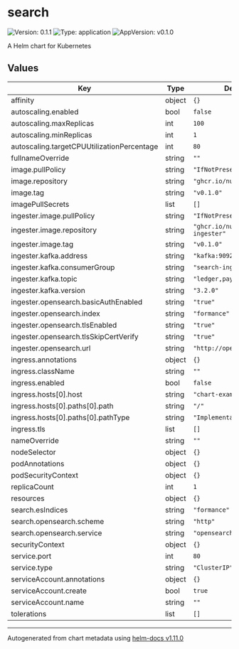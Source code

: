 # search

![Version: 0.1.1](https://img.shields.io/badge/Version-0.1.1-informational?style=flat-square) ![Type: application](https://img.shields.io/badge/Type-application-informational?style=flat-square) ![AppVersion: v0.1.0](https://img.shields.io/badge/AppVersion-v0.1.0-informational?style=flat-square)

A Helm chart for Kubernetes

## Values

| Key | Type | Default | Description |
|-----|------|---------|-------------|
| affinity | object | `{}` |  |
| autoscaling.enabled | bool | `false` |  |
| autoscaling.maxReplicas | int | `100` |  |
| autoscaling.minReplicas | int | `1` |  |
| autoscaling.targetCPUUtilizationPercentage | int | `80` |  |
| fullnameOverride | string | `""` |  |
| image.pullPolicy | string | `"IfNotPresent"` |  |
| image.repository | string | `"ghcr.io/numary/search"` |  |
| image.tag | string | `"v0.1.0"` |  |
| imagePullSecrets | list | `[]` |  |
| ingester.image.pullPolicy | string | `"IfNotPresent"` |  |
| ingester.image.repository | string | `"ghcr.io/numary/search-ingester"` |  |
| ingester.image.tag | string | `"v0.1.0"` |  |
| ingester.kafka.address | string | `"kafka:9092"` |  |
| ingester.kafka.consumerGroup | string | `"search-ingester"` |  |
| ingester.kafka.topic | string | `"ledger,payments"` |  |
| ingester.kafka.version | string | `"3.2.0"` |  |
| ingester.opensearch.basicAuthEnabled | string | `"true"` |  |
| ingester.opensearch.index | string | `"formance"` |  |
| ingester.opensearch.tlsEnabled | string | `"true"` |  |
| ingester.opensearch.tlsSkipCertVerify | string | `"true"` |  |
| ingester.opensearch.url | string | `"http://opensearch:9200"` |  |
| ingress.annotations | object | `{}` |  |
| ingress.className | string | `""` |  |
| ingress.enabled | bool | `false` |  |
| ingress.hosts[0].host | string | `"chart-example.local"` |  |
| ingress.hosts[0].paths[0].path | string | `"/"` |  |
| ingress.hosts[0].paths[0].pathType | string | `"ImplementationSpecific"` |  |
| ingress.tls | list | `[]` |  |
| nameOverride | string | `""` |  |
| nodeSelector | object | `{}` |  |
| podAnnotations | object | `{}` |  |
| podSecurityContext | object | `{}` |  |
| replicaCount | int | `1` |  |
| resources | object | `{}` |  |
| search.esIndices | string | `"formance"` |  |
| search.opensearch.scheme | string | `"http"` |  |
| search.opensearch.service | string | `"opensearch:9200"` |  |
| securityContext | object | `{}` |  |
| service.port | int | `80` |  |
| service.type | string | `"ClusterIP"` |  |
| serviceAccount.annotations | object | `{}` |  |
| serviceAccount.create | bool | `true` |  |
| serviceAccount.name | string | `""` |  |
| tolerations | list | `[]` |  |

----------------------------------------------
Autogenerated from chart metadata using [helm-docs v1.11.0](https://github.com/norwoodj/helm-docs/releases/v1.11.0)

